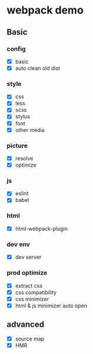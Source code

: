 # webpack demo

## Basic
### config

- [x] basic
- [x] auto clean old dist

### style
- [x] css
- [x] less
- [x] scss
- [x] stylus
- [x] font
- [x] other media

### picture 
- [x] resolve
- [x] optimize

### js
- [x] eslint
- [x] babel

### html
- [x] html-webpack-plugin

### dev env
- [x] dev server

### prod optimize
- [x] extract css
- [x] css compatibility
- [x] css minimizer
- [x] html & js minimizer auto open

## advanced
- [x] source map
- [x] HMR